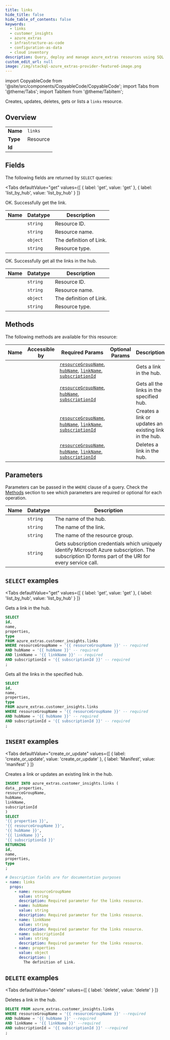 ```yaml
--- 
title: links
hide_title: false
hide_table_of_contents: false
keywords:
  - links
  - customer_insights
  - azure_extras
  - infrastructure-as-code
  - configuration-as-data
  - cloud inventory
description: Query, deploy and manage azure_extras resources using SQL
custom_edit_url: null
image: /img/stackql-azure_extras-provider-featured-image.png
---
```


import CopyableCode from '@site/src/components/CopyableCode/CopyableCode';
import Tabs from '@theme/Tabs';
import TabItem from '@theme/TabItem';

Creates, updates, deletes, gets or lists a <code>links</code> resource.

## Overview
<table><tbody>
<tr><td><b>Name</b></td><td><code>links</code></td></tr>
<tr><td><b>Type</b></td><td>Resource</td></tr>
<tr><td><b>Id</b></td><td><CopyableCode code="azure_extras.customer_insights.links" /></td></tr>
</tbody></table>

## Fields

The following fields are returned by `SELECT` queries:

<Tabs
    defaultValue="get"
    values={[
        { label: 'get', value: 'get' },
        { label: 'list_by_hub', value: 'list_by_hub' }
    ]}
>
<TabItem value="get">

OK. Successfully get the link.

<table>
<thead>
    <tr>
    <th>Name</th>
    <th>Datatype</th>
    <th>Description</th>
    </tr>
</thead>
<tbody>
<tr>
    <td><CopyableCode code="id" /></td>
    <td><code>string</code></td>
    <td>Resource ID.</td>
</tr>
<tr>
    <td><CopyableCode code="name" /></td>
    <td><code>string</code></td>
    <td>Resource name.</td>
</tr>
<tr>
    <td><CopyableCode code="properties" /></td>
    <td><code>object</code></td>
    <td>The definition of Link.</td>
</tr>
<tr>
    <td><CopyableCode code="type" /></td>
    <td><code>string</code></td>
    <td>Resource type.</td>
</tr>
</tbody>
</table>
</TabItem>
<TabItem value="list_by_hub">

OK. Successfully get all the links in the hub.

<table>
<thead>
    <tr>
    <th>Name</th>
    <th>Datatype</th>
    <th>Description</th>
    </tr>
</thead>
<tbody>
<tr>
    <td><CopyableCode code="id" /></td>
    <td><code>string</code></td>
    <td>Resource ID.</td>
</tr>
<tr>
    <td><CopyableCode code="name" /></td>
    <td><code>string</code></td>
    <td>Resource name.</td>
</tr>
<tr>
    <td><CopyableCode code="properties" /></td>
    <td><code>object</code></td>
    <td>The definition of Link.</td>
</tr>
<tr>
    <td><CopyableCode code="type" /></td>
    <td><code>string</code></td>
    <td>Resource type.</td>
</tr>
</tbody>
</table>
</TabItem>
</Tabs>

## Methods

The following methods are available for this resource:

<table>
<thead>
    <tr>
    <th>Name</th>
    <th>Accessible by</th>
    <th>Required Params</th>
    <th>Optional Params</th>
    <th>Description</th>
    </tr>
</thead>
<tbody>
<tr>
    <td><a href="#get"><CopyableCode code="get" /></a></td>
    <td><CopyableCode code="select" /></td>
    <td><a href="#parameter-resourceGroupName"><code>resourceGroupName</code></a>, <a href="#parameter-hubName"><code>hubName</code></a>, <a href="#parameter-linkName"><code>linkName</code></a>, <a href="#parameter-subscriptionId"><code>subscriptionId</code></a></td>
    <td></td>
    <td>Gets a link in the hub.</td>
</tr>
<tr>
    <td><a href="#list_by_hub"><CopyableCode code="list_by_hub" /></a></td>
    <td><CopyableCode code="select" /></td>
    <td><a href="#parameter-resourceGroupName"><code>resourceGroupName</code></a>, <a href="#parameter-hubName"><code>hubName</code></a>, <a href="#parameter-subscriptionId"><code>subscriptionId</code></a></td>
    <td></td>
    <td>Gets all the links in the specified hub.</td>
</tr>
<tr>
    <td><a href="#create_or_update"><CopyableCode code="create_or_update" /></a></td>
    <td><CopyableCode code="insert" /></td>
    <td><a href="#parameter-resourceGroupName"><code>resourceGroupName</code></a>, <a href="#parameter-hubName"><code>hubName</code></a>, <a href="#parameter-linkName"><code>linkName</code></a>, <a href="#parameter-subscriptionId"><code>subscriptionId</code></a></td>
    <td></td>
    <td>Creates a link or updates an existing link in the hub.</td>
</tr>
<tr>
    <td><a href="#delete"><CopyableCode code="delete" /></a></td>
    <td><CopyableCode code="delete" /></td>
    <td><a href="#parameter-resourceGroupName"><code>resourceGroupName</code></a>, <a href="#parameter-hubName"><code>hubName</code></a>, <a href="#parameter-linkName"><code>linkName</code></a>, <a href="#parameter-subscriptionId"><code>subscriptionId</code></a></td>
    <td></td>
    <td>Deletes a link in the hub.</td>
</tr>
</tbody>
</table>

## Parameters

Parameters can be passed in the `WHERE` clause of a query. Check the [Methods](#methods) section to see which parameters are required or optional for each operation.

<table>
<thead>
    <tr>
    <th>Name</th>
    <th>Datatype</th>
    <th>Description</th>
    </tr>
</thead>
<tbody>
<tr id="parameter-hubName">
    <td><CopyableCode code="hubName" /></td>
    <td><code>string</code></td>
    <td>The name of the hub.</td>
</tr>
<tr id="parameter-linkName">
    <td><CopyableCode code="linkName" /></td>
    <td><code>string</code></td>
    <td>The name of the link.</td>
</tr>
<tr id="parameter-resourceGroupName">
    <td><CopyableCode code="resourceGroupName" /></td>
    <td><code>string</code></td>
    <td>The name of the resource group.</td>
</tr>
<tr id="parameter-subscriptionId">
    <td><CopyableCode code="subscriptionId" /></td>
    <td><code>string</code></td>
    <td>Gets subscription credentials which uniquely identify Microsoft Azure subscription. The subscription ID forms part of the URI for every service call.</td>
</tr>
</tbody>
</table>

## `SELECT` examples

<Tabs
    defaultValue="get"
    values={[
        { label: 'get', value: 'get' },
        { label: 'list_by_hub', value: 'list_by_hub' }
    ]}
>
<TabItem value="get">

Gets a link in the hub.

```sql
SELECT
id,
name,
properties,
type
FROM azure_extras.customer_insights.links
WHERE resourceGroupName = '{{ resourceGroupName }}' -- required
AND hubName = '{{ hubName }}' -- required
AND linkName = '{{ linkName }}' -- required
AND subscriptionId = '{{ subscriptionId }}' -- required
;
```
</TabItem>
<TabItem value="list_by_hub">

Gets all the links in the specified hub.

```sql
SELECT
id,
name,
properties,
type
FROM azure_extras.customer_insights.links
WHERE resourceGroupName = '{{ resourceGroupName }}' -- required
AND hubName = '{{ hubName }}' -- required
AND subscriptionId = '{{ subscriptionId }}' -- required
;
```
</TabItem>
</Tabs>


## `INSERT` examples

<Tabs
    defaultValue="create_or_update"
    values={[
        { label: 'create_or_update', value: 'create_or_update' },
        { label: 'Manifest', value: 'manifest' }
    ]}
>
<TabItem value="create_or_update">

Creates a link or updates an existing link in the hub.

```sql
INSERT INTO azure_extras.customer_insights.links (
data__properties,
resourceGroupName,
hubName,
linkName,
subscriptionId
)
SELECT 
'{{ properties }}',
'{{ resourceGroupName }}',
'{{ hubName }}',
'{{ linkName }}',
'{{ subscriptionId }}'
RETURNING
id,
name,
properties,
type
;
```
</TabItem>
<TabItem value="manifest">

```yaml
# Description fields are for documentation purposes
- name: links
  props:
    - name: resourceGroupName
      value: string
      description: Required parameter for the links resource.
    - name: hubName
      value: string
      description: Required parameter for the links resource.
    - name: linkName
      value: string
      description: Required parameter for the links resource.
    - name: subscriptionId
      value: string
      description: Required parameter for the links resource.
    - name: properties
      value: object
      description: |
        The definition of Link.
```
</TabItem>
</Tabs>


## `DELETE` examples

<Tabs
    defaultValue="delete"
    values={[
        { label: 'delete', value: 'delete' }
    ]}
>
<TabItem value="delete">

Deletes a link in the hub.

```sql
DELETE FROM azure_extras.customer_insights.links
WHERE resourceGroupName = '{{ resourceGroupName }}' --required
AND hubName = '{{ hubName }}' --required
AND linkName = '{{ linkName }}' --required
AND subscriptionId = '{{ subscriptionId }}' --required
;
```
</TabItem>
</Tabs>
